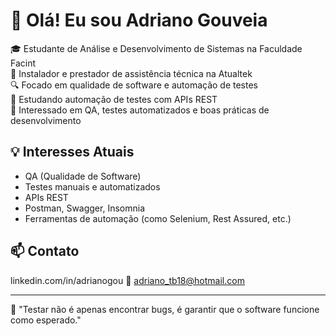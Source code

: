 # 👋 Olá! Eu sou Adriano Gouveia

🎓 Estudante de Análise e Desenvolvimento de Sistemas na Faculdade Facint  
💼 Instalador e prestador de assistência técnica na Atualtek  
🔍 Focado em qualidade de software e automação de testes  
🧪 Estudando automação de testes com APIs REST  
🚀 Interessado em QA, testes automatizados e boas práticas de desenvolvimento

## 💡 Interesses Atuais

- QA (Qualidade de Software)
- Testes manuais e automatizados
- APIs REST
- Postman, Swagger, Insomnia
- Ferramentas de automação (como Selenium, Rest Assured, etc.)



## 📫 Contato
linkedin.com/in/adrianogou 
📧 adriano_tb18@hotmail.com

---

🧠 "Testar não é apenas encontrar bugs, é garantir que o software funcione como esperado."
